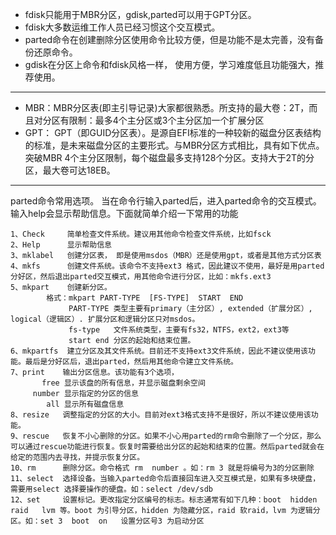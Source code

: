 - fdisk只能用于MBR分区，gdisk,parted可以用于GPT分区。
- fdisk大多数运维工作人员已经习惯这个交互模式。
- parted命令在创建删除分区使用命令比较方便，但是功能不是太完善，没有备份还原命令。
- gdisk在分区上命令和fdisk风格一样， 使用方便，学习难度低且功能强大，推荐使用。

---

- MBR：MBR分区表(即主引导记录)大家都很熟悉。所支持的最大卷：2T，而且对分区有限制：最多4个主分区或3个主分区加一个扩展分区
- GPT： GPT（即GUID分区表）。是源自EFI标准的一种较新的磁盘分区表结构的标准，是未来磁盘分区的主要形式。与MBR分区方式相比，具有如下优点。突破MBR 4个主分区限制，每个磁盘最多支持128个分区。支持大于2T的分区，最大卷可达18EB。

---

parted命令常用选项。
当在命令行输入parted后，进入parted命令的交互模式。输入help会显示帮助信息。下面就简单介绍一下常用的功能

```
1、Check     简单检查文件系统。建议用其他命令检查文件系统，比如fsck
2、Help      显示帮助信息
3、mklabel   创建分区表， 即是使用msdos（MBR）还是使用gpt，或者是其他方式分区表
4、mkfs      创建文件系统。该命令不支持ext3 格式，因此建议不使用，最好是用parted分好区，然后退出parted交互模式，用其他命令进行分区，比如：mkfs.ext3
5、mkpart    创建新分区。
        格式：mkpart PART-TYPE  [FS-TYPE]  START  END
             PART-TYPE 类型主要有primary（主分区）, extended（扩展分区）, logical（逻辑区）. 扩展分区和逻辑分区只对msdos。
             fs-type   文件系统类型，主要有fs32，NTFS，ext2，ext3等
             start end 分区的起始和结束位置。
6、mkpartfs  建立分区及其文件系统。目前还不支持ext3文件系统，因此不建议使用该功能。最后是分好区后，退出parted，然后用其他命令建立文件系统。
7、print    输出分区信息。该功能有3个选项，
       free 显示该盘的所有信息，并显示磁盘剩余空间
     number 显示指定的分区的信息
        all 显示所有磁盘信息
8、resize   调整指定的分区的大小。目前对ext3格式支持不是很好，所以不建议使用该功能。
9、rescue   恢复不小心删除的分区。如果不小心用parted的rm命令删除了一个分区，那么可以通过rescue功能进行恢复。恢复时需要给出分区的起始和结束的位置。然后parted就会在给定的范围内去寻找，并提示恢复分区。
10、rm      删除分区。命令格式 rm  number 。如：rm 3 就是将编号为3的分区删除
11、select  选择设备。当输入parted命令后直接回车进入交互模式是，如果有多块硬盘，需要用select 选择要操作的硬盘。如：select /dev/sdb
12、set     设置标记。更改指定分区编号的标志。标志通常有如下几种：boot  hidden   raid   lvm 等。boot 为引导分区，hidden 为隐藏分区，raid 软raid，lvm 为逻辑分区。如：set 3  boot  on   设置分区号3 为启动分区
```
